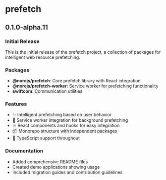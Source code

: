 # prefetch

## 0.1.0-alpha.11

### Initial Release

This is the initial release of the prefetch project, a collection of packages for intelligent web resource prefetching.

### Packages

- **@norejs/prefetch**: Core prefetch library with React integration
- **@norejs/prefetch-worker**: Service worker for prefetching functionality  
- **swiftcom**: Communication utilities

### Features

- ✨ Intelligent prefetching based on user behavior
- 🚀 Service worker integration for background prefetching
- ⚛️ React components and hooks for easy integration
- 📦 Monorepo structure with independent packages
- 🔧 TypeScript support throughout

### Documentation

- Added comprehensive README files
- Created demo applications showing usage
- Included migration guides and contribution guidelines
